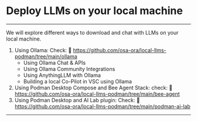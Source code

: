 # Deploy LLMs on your local machine 
---

We will explore different ways to download and chat with LLMs on your local machine.

1. Using Ollama: Check: 🔗 https://github.com/osa-ora/local-llms-podman/tree/main/ollama
     - Using Ollama Chat & APIs
     - Using Ollama Community Integrations
     - Using AnythingLLM with Ollama
     - Building a local Co-Pilot in VSC using Ollama
3. Using Podman Desktop Compose and Bee Agent Stack: check: 🔗 https://github.com/osa-ora/local-llms-podman/tree/main/bee-agent
4. Using Podman Desktop and AI Lab plugin: Check: 🔗 https://github.com/osa-ora/local-llms-podman/tree/main/podman-ai-lab

---
